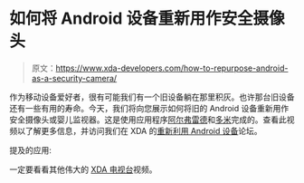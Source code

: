 # 如何将 Android 设备重新用作安全摄像头

> 原文：<https://www.xda-developers.com/how-to-repurpose-android-as-a-security-camera/>

作为移动设备爱好者，很有可能我们有一个旧设备躺在那里积灰。也许那台旧设备还有一些有用的寿命。今天，我们将向您展示如何将旧的 Android 设备重新用作安全摄像头或婴儿监视器。这是使用应用程序[阿尔弗雷德](https://play.google.com/store/apps/details?id=com.ivuu)和[多米](https://play.google.com/store/apps/details?id=com.sleekbit.dormi)完成的。查看此视频以了解更多信息，并访问我们在 XDA 的[重新利用 Android 设备](http://forum.xda-developers.com/u/reusing-devices)论坛。

提及的应用:

一定要看看其他伟大的 [XDA 电视台](http://www.xda-developers.com/xda-tv/)视频。